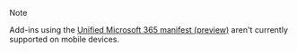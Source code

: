 > [!NOTE]
> Add-ins using the [Unified Microsoft 365 manifest (preview)](../develop/json-manifest-overview.md) aren't currently supported on mobile devices.